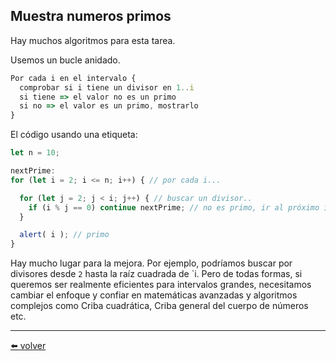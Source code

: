 ## Muestra numeros primos

Hay muchos algoritmos para esta tarea.

Usemos un bucle anidado.

````js
Por cada i en el intervalo {
  comprobar si i tiene un divisor en 1..i
  si tiene => el valor no es un primo
  si no => el valor es un primo, mostrarlo
}
````

El código usando una etiqueta:

````js
let n = 10;

nextPrime:
for (let i = 2; i <= n; i++) { // por cada i...

  for (let j = 2; j < i; j++) { // buscar un divisor..
    if (i % j == 0) continue nextPrime; // no es primo, ir al próximo i
  }

  alert( i ); // primo
}
````

Hay mucho lugar para la mejora. Por ejemplo, podríamos buscar por divisores desde `2` hasta la raíz cuadrada de `i. Pero de todas formas, si queremos ser realmente eficientes para intervalos grandes, necesitamos cambiar el enfoque y confiar en matemáticas avanzadas y algoritmos complejos como Criba cuadrática, Criba general del cuerpo de números etc.

---
[⬅️ volver](https://github.com/VictorHugoAguilar/javascript-interview-questions-explained/blob/main/theory/first-steps/13_while-for/readme.md#muestra-numeros-primos)
